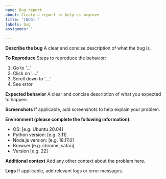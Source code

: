 ```yaml
---
name: Bug report
about: Create a report to help us improve
title: '[BUG] '
labels: bug
assignees: ''

---
```


**Describe the bug**
A clear and concise description of what the bug is.

**To Reproduce**
Steps to reproduce the behavior:
1. Go to '...'
2. Click on '....'
3. Scroll down to '....'
4. See error

**Expected behavior**
A clear and concise description of what you expected to happen.

**Screenshots**
If applicable, add screenshots to help explain your problem.

**Environment (please complete the following information):**
 - OS: [e.g. Ubuntu 20.04]
 - Python version: [e.g. 3.11]
 - Node.js version: [e.g. 18.17.0]
 - Browser [e.g. chrome, safari]
 - Version [e.g. 22]

**Additional context**
Add any other context about the problem here.

**Logs**
If applicable, add relevant logs or error messages.
